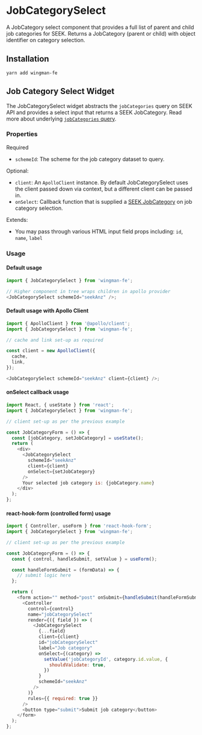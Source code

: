 # JobCategorySelect

A JobCategory select component that provides a full list of parent and child job categories for SEEK.
Returns a JobCategory (parent or child) with object identifier on category selection.

## Installation

```shell
yarn add wingman-fe
```

## Job Category Select Widget

The JobCategorySelect widget abstracts the `jobCategories` query on SEEK API and provides a select input that returns a SEEK JobCategory.
Read more about underlying [`jobCategories` query](https://developer.seek.com/schema/#operation-jobCategories).

### Properties

Required

- `schemeId`: The scheme for the job category dataset to query.

Optional:

- `client`: An `ApolloClient` instance. By default JobCategorySelect uses the client passed down via context, but a different client can be passed in.
- `onSelect`: Callback function that is supplied a [SEEK JobCategory](https://developer.seek.com/schema/#definition-JobCategory) on job category selection.

Extends:

- You may pass through various HTML input field props including: `id`, `name`, `label`

### Usage

#### Default usage

```javascript
import { JobCategorySelect } from 'wingman-fe';

// Higher component in tree wraps children in apollo provider
<JobCategorySelect schemeId="seekAnz" />;
```

#### Default usage with Apollo Client

```javascript
import { ApolloClient } from '@apollo/client';
import { JobCategorySelect } from 'wingman-fe';

// cache and link set-up as required

const client = new ApolloClient({
  cache,
  link,
});

<JobCategorySelect schemeId="seekAnz" client={client} />;
```

#### onSelect callback usage

```javascript
import React, { useState } from 'react';
import { JobCategorySelect } from 'wingman-fe';

// client set-up as per the previous example

const JobCategoryForm = () => {
  const [jobCategory, setJobCategory] = useState();
  return (
    <div>
      <JobCategorySelect
        schemeId="seekAnz"
        client={client}
        onSelect={setJobCategory}
      />
      Your selected job category is: {jobCategory.name}
    </div>
  );
};
```

#### react-hook-form (controlled form) usage

```javascript
import { Controller, useForm } from 'react-hook-form';
import { JobCategorySelect } from 'wingman-fe';

// client set-up as per the previous example

const JobCategoryForm = () => {
  const { control, handleSubmit, setValue } = useForm();

  const handleFormSubmit = (formData) => {
    // submit logic here
  };

  return (
    <form action="" method="post" onSubmit={handleSubmit(handleFormSubmit)}>
      <Controller
        control={control}
        name="jobCategorySelect"
        render={({ field }) => (
          <JobCategorySelect
            {...field}
            client={client}
            id="jobCategorySelect"
            label="Job category"
            onSelect={(category) =>
              setValue('jobCategoryId', category.id.value, {
                shouldValidate: true,
              })
            }
            schemeId="seekAnz"
          />
        )}
        rules={{ required: true }}
      />
      <button type="submit">Submit job category</button>
    </form>
  );
};
```
